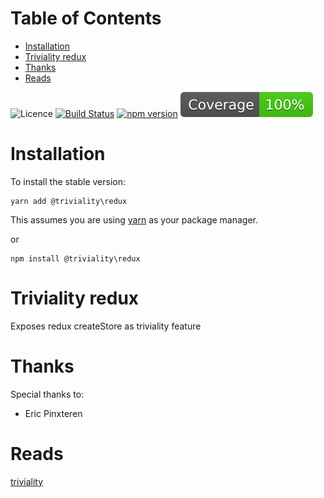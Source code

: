 # Table of Contents

* [Installation](#installation)
* [Triviality redux](#triviality-redux)
* [Thanks](#thanks)
* [Reads](#reads)


![Licence](https://img.shields.io/npm/l/triviality-logger.svg) [![Build Status](https://travis-ci.org/epinxteren/triviality-logger.svg?branch=master)](https://travis-ci.org/epinxteren/triviality-logger) [![npm version](https://badge.fury.io/js/triviality-logger.svg)](https://badge.fury.io/js/triviality-logger) ![coverage](https://github.com/epinxteren/triviality-logger/raw/master/docs/coverage.svg?sanitize=true)  

# Installation

To install the stable version:

```
yarn add @triviality\redux
```

This assumes you are using [yarn](https://yarnpkg.com) as your package manager.

or 

```
npm install @triviality\redux
```

# Triviality redux

Exposes redux createStore as triviality feature

# Thanks

Special thanks to:

* Eric Pinxteren

# Reads

[triviality](https://github.com/epinxteren/triviality)

